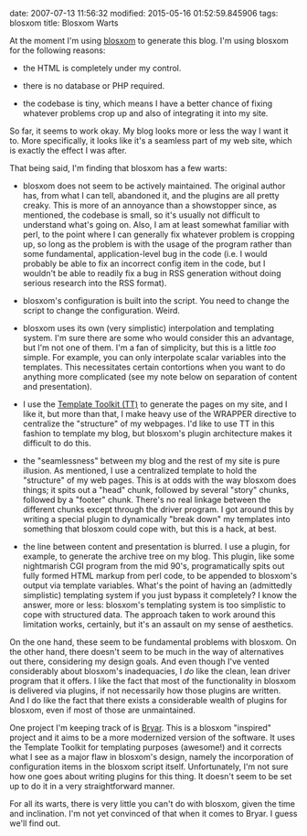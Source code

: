 date: 2007-07-13 11:56:32
modified: 2015-05-16 01:52:59.845906
tags: blosxom
title: Blosxom Warts

At the moment I'm using [blosxom][1] to generate this blog. I'm using
blosxom for the following reasons:

- the HTML is completely under my control.

- there is no database or PHP required.

- the codebase is tiny, which means I have a better chance of fixing
  whatever problems crop up and also of integrating it into my site.

So far, it seems to work okay. My blog looks more or less the way I
want it to. More specifically, it looks like it's a seamless part of
my web site, which is exactly the effect I was after.

That being said, I'm finding that blosxom has a few warts:

- blosxom does not seem to be actively maintained. The original author
  has, from what I can tell, abandoned it, and the plugins are all
  pretty creaky. This is more of an annoyance than a showstopper
  since, as mentioned, the codebase is small, so it's usually not
  difficult to understand what's going on. Also, I am at least
  somewhat familiar with perl, to the point where I can generally fix
  whatever problem is cropping up, so long as the problem is with the
  usage of the program rather than some fundamental, application-level
  bug in the code (i.e. I would probably be able to fix an incorrect
  config item in the code, but I wouldn't be able to readily fix a bug
  in RSS generation without doing serious research into the RSS
  format).

- blosxom's configuration is built into the script. You need to change
  the script to change the configuration. Weird.

- blosxom uses its own (very simplistic) interpolation and templating
  system. I'm sure there are some who would consider this an
  advantage, but I'm not one of them. I'm a fan of simplicity, but
  this is a little *too* simple. For example, you can only interpolate
  scalar variables into the templates. This necessitates certain
  contortions when you want to do anything more complicated (see my
  note below on separation of content and presentation).

- I use the [Template Toolkit (TT)][2] to generate the pages on my site, and
  I like it, but more than that, I make heavy use of the WRAPPER directive
  to centralize the "structure" of my webpages. I'd like to use TT in this
  fashion to template my blog, but blosxom's plugin architecture makes it
  difficult to do this.

- the "seamlessness" between my blog and the rest of my site is pure
  illusion. As mentioned, I use a centralized template to hold the
  "structure" of my web pages. This is at odds with the way blosxom
  does things; it spits out a "head" chunk, followed by several
  "story" chunks, followed by a "footer" chunk. There's no real
  linkage between the different chunks except through the driver
  program. I got around this by writing a special plugin to
  dynamically "break down" my templates into something that blosxom
  could cope with, but this is a hack, at best.

- the line between content and presentation is blurred. I use a
  plugin, for example, to generate the archive tree on my blog. This
  plugin, like some nightmarish CGI program from the mid 90's,
  programatically spits out fully formed HTML markup from perl code, to
  be appended to blosxom's output via template variables. What's the
  point of having an (admittedly simplistic) templating system if you
  just bypass it completely? I know the answer, more or less:
  blosxom's templating system is too simplistic to cope with
  structured data. The approach taken to work around this limitation
  works, certainly, but it's an assault on my sense of aesthetics.

On the one hand, these seem to be fundamental problems with
blosxom. On the other hand, there doesn't seem to be much in the way
of alternatives out there, considering my design goals. And even
though I've vented considerably about blosxom's inadequacies, I *do*
like the clean, lean driver program that it offers. I like the fact
that most of the functionality in blosxom is delivered via plugins, if
not necessarily how those plugins are written. And I do like the fact
that there exists a considerable wealth of plugins for blosxom, even
if most of those are unmaintained.

One project I'm keeping track of is [Bryar][3]. This is a blosxom "inspired"
project and it aims to be a more modernized version of the software. It uses
the Template Toolkit for templating purposes (awesome!) and it corrects what
I see as a major flaw in blosxom's design, namely the incorporation of
configuration items in the blosxom script itself. Unfortunately, I'm not
sure how one goes about writing plugins for this thing. It doesn't seem to
be set up to do it in a very straightforward manner.

For all its warts, there is very little you can't do with blosxom,
given the time and inclination. I'm not yet convinced of that when it
comes to Bryar. I guess we'll find out.

[1]: http://blosxom.sourceforge.net
[2]: http://www.template-toolkit.org/
[3]: http://search.cpan.org/~dcantrell/Bryar/lib/Bryar.pm
